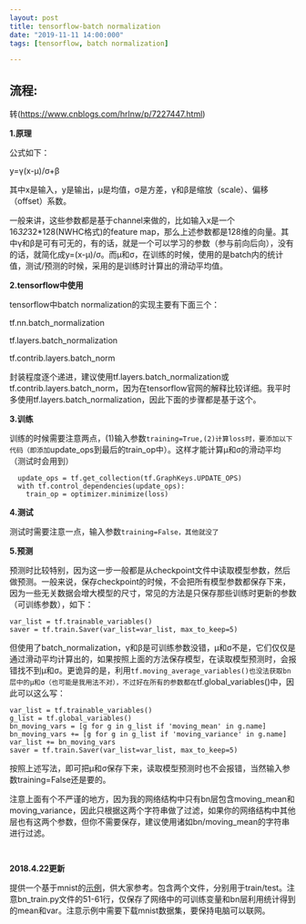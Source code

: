 ```yaml
---
layout: post
title: tensorflow-batch normalization
date: "2019-11-11 14:00:000"
tags: [tensorflow, batch normalization]

---
```


## 流程:

转(https://www.cnblogs.com/hrlnw/p/7227447.html)

**1.原理**

公式如下：

y=γ(x-μ)/σ+β

其中x是输入，y是输出，μ是均值，σ是方差，γ和β是缩放（scale）、偏移（offset）系数。

一般来讲，这些参数都是基于channel来做的，比如输入x是一个16*32*32*128(NWHC格式)的feature map，那么上述参数都是128维的向量。其中γ和β是可有可无的，有的话，就是一个可以学习的参数（参与前向后向），没有的话，就简化成y=(x-μ)/σ。而μ和σ，在训练的时候，使用的是batch内的统计值，测试/预测的时候，采用的是训练时计算出的滑动平均值。

 

**2.tensorflow中使用**

tensorflow中batch normalization的实现主要有下面三个：

tf.nn.batch_normalization

tf.layers.batch_normalization

tf.contrib.layers.batch_norm

封装程度逐个递进，建议使用tf.layers.batch_normalization或tf.contrib.layers.batch_norm，因为在tensorflow官网的解释比较详细。我平时多使用tf.layers.batch_normalization，因此下面的步骤都是基于这个。

 

**3.训练**

训练的时候需要注意两点，(1)输入参数`training=True,(2)计算loss时，要添加以下代码（即添加`update_ops到最后的train_op中）。这样才能计算μ和σ的滑动平均（测试时会用到）

```
  update_ops = tf.get_collection(tf.GraphKeys.UPDATE_OPS)
  with tf.control_dependencies(update_ops):
    train_op = optimizer.minimize(loss)
```

 

**4.测试**

测试时需要注意一点，输入参数`training=False，其他就没了`

 

**5.预测**

预测时比较特别，因为这一步一般都是从checkpoint文件中读取模型参数，然后做预测。一般来说，保存checkpoint的时候，不会把所有模型参数都保存下来，因为一些无关数据会增大模型的尺寸，常见的方法是只保存那些训练时更新的参数（可训练参数），如下：

```
var_list = tf.trainable_variables()
saver = tf.train.Saver(var_list=var_list, max_to_keep=5)
```

 

但使用了batch_normalization，γ和β是可训练参数没错，μ和σ不是，它们仅仅是通过滑动平均计算出的，如果按照上面的方法保存模型，在读取模型预测时，会报错找不到μ和σ。更诡异的是，利用`tf.moving_average_variables()也没法获取bn层中的μ和σ（也可能是我用法不对），不过好在所有的参数都在`tf.global_variables()中，因此可以这么写：

```
var_list = tf.trainable_variables()
g_list = tf.global_variables()
bn_moving_vars = [g for g in g_list if 'moving_mean' in g.name]
bn_moving_vars += [g for g in g_list if 'moving_variance' in g.name]
var_list += bn_moving_vars
saver = tf.train.Saver(var_list=var_list, max_to_keep=5)
```

按照上述写法，即可把μ和σ保存下来，读取模型预测时也不会报错，当然输入参数training=False还是要的。

注意上面有个不严谨的地方，因为我的网络结构中只有bn层包含moving_mean和moving_variance，因此只根据这两个字符串做了过滤，如果你的网络结构中其他层也有这两个参数，但你不需要保存，建议使用诸如bn/moving_mean的字符串进行过滤。

```
 
```

**2018.4.22更新**

提供一个基于mnist的[示例](https://files.cnblogs.com/files/hrlnw/bn_exp.zip)，供大家参考。包含两个文件，分别用于train/test。注意bn_train.py文件的51-61行，仅保存了网络中的可训练变量和bn层利用统计得到的mean和var。注意示例中需要下载mnist数据集，要保持电脑可以联网。
